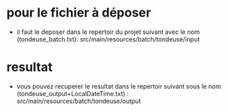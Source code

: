 
# pour le fichier à déposer 
 - il faut le deposer dans le repertoir du projet suivant avec le nom (tondeuse_batch.txt): src/main/resources/batch/tondeuse/input

# resultat
 - vous pouvez recuperer le resultat dans le repertoir suivant sous le nom (tondeuse_output+LocalDateTime.txt) : src/main/resources/batch/tondeuse/output